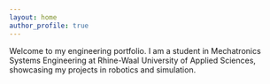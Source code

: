 ```yaml
---
layout: home
author_profile: true
---
```


Welcome to my engineering portfolio. I am a student in Mechatronics Systems Engineering at Rhine-Waal University of Applied Sciences, showcasing my projects in robotics and simulation.